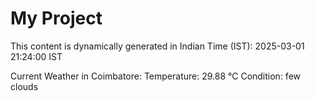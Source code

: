 # My Project

This content is dynamically generated in Indian Time (IST): 2025-03-01 21:24:00 IST


Current Weather in Coimbatore:
Temperature: 29.88 °C
Condition: few clouds

